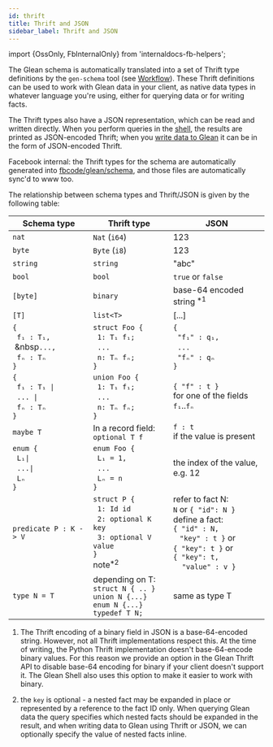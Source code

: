 ```yaml
---
id: thrift
title: Thrift and JSON
sidebar_label: Thrift and JSON
---
```


import {OssOnly, FbInternalOnly} from 'internaldocs-fb-helpers';

The Glean schema is automatically translated into a set of Thrift type
definitions by the `gen-schema` tool (see [Workflow](workflow)).
These Thrift definitions can be used to work with Glean data in your
client, as native data types in whatever language you're using, either
for querying data or for writing facts.

The Thrift types also have a JSON representation, which can be read
and written directly. When you perform queries in the
[shell](../shell.md), the results are printed as JSON-encoded Thrift;
when you [write data to Glean](../write.md) it can be in the form of
JSON-encoded Thrift.

<FbInternalOnly>

Facebook internal: the Thrift types for the schema are automatically
generated into
[fbcode/glean/schema](https://phabricator.intern.facebook.com/diffusion/FBS/browse/master/fbcode/glean/schema), and those files are automatically sync'd to
www too.

</FbInternalOnly>

The relationship between schema types and Thrift/JSON is given by the following table:

|  Schema type | Thrift type | JSON |
|-------|-------|-------|
| `nat` | `Nat` (`i64`) | 123 |
| `byte` | `Byte` (`i8`) | 123 |
| `string` | `string` | "abc" |
| `bool` | `bool` | `true` or `false` |
| `[byte]` | `binary` | base-64 encoded string <sup>*1</sup> |
| `[T]` | `list<T>` |  [...] |
|`{`<br/>&nbsp;&nbsp;`f₁ : T₁,`<br/>&nbsp;&nbsp`...,`<br/>&nbsp;&nbsp;`fₙ : Tₙ`<br/>`}` | `struct Foo {`<br/>&nbsp;&nbsp;`1: T₁ f₁;`<br/>&nbsp;&nbsp;`...`<br/>&nbsp;&nbsp;`n: Tₙ fₙ;`<br/>`}` |  `{`<br/>&nbsp;&nbsp;`"f₁" : q₁,`<br/>&nbsp;&nbsp;`...`<br/>&nbsp;&nbsp;`"fₙ" : qₙ`<br/>`}` |
| `{`<br/>&nbsp;&nbsp;`f₁ : T₁ `<code>&vert;</code><br/>&nbsp;&nbsp;`... `<code>&vert;</code><br/>&nbsp;&nbsp;`fₙ : Tₙ`<br/>`}` | `union Foo {`<br/>&nbsp;&nbsp;`1: T₁ f₁;`<br/>&nbsp;&nbsp;`...`<br/>&nbsp;&nbsp;`n: Tₙ fₙ;`<br/>`}` |  `{ "f" : t }`<br/>for one of the fields `f₁`..`fₙ` |
| `maybe T` | In a record field:<br/> `optional T f` | `f : t`<br/> if the value is present |
| `enum {`<br/>&nbsp;&nbsp;`L₁`<code>&vert;</code><br/>&nbsp;&nbsp;`...`<code>&vert;</code><br/>&nbsp;&nbsp;`Lₙ`<br/>`}` | `enum Foo { `<br/>&nbsp;&nbsp;`L₁ = 1,`<br/>&nbsp;&nbsp;`...`<br/>&nbsp;&nbsp;`Lₙ = n`<br/>`}` | the index of the value,<br/> e.g. 12 |
| `predicate P : K -> V` | `struct P {`<br/>&nbsp;&nbsp;`1: Id id`<br/>&nbsp;&nbsp;`2: optional K key`<br/>&nbsp;&nbsp;`3: optional V value`<br/>`}`<br/>note<sup>*2</sup> | refer to fact N:<br/>`N` or `{ "id": N }`<br/>define a fact:<br/>`{ "id" : N,`<br/>&nbsp;&nbsp;&nbsp;`"key" : t }` or<br/>`{ "key": t }` or<br/>`{ "key": t,`<br/>&nbsp;&nbsp;&nbsp;&nbsp;`"value" : v }` |
| `type N = T` | depending on T: <br/>`struct N { .. }`<br/> `union N {...}`<br/> `enum N {...}`<br/>`typedef T N;` | same as type T |

1. The Thrift encoding of a binary field in JSON is a base-64-encoded string. However, not all Thrift implementations respect this. At the time of writing, the Python Thrift implementation doesn't base-64-encode binary values. For this reason we provide an option in the Glean Thrift API to disable base-64 encoding for binary if your client doesn't support it. The Glean Shell also uses this option to make it easier to work with binary.

2. the `key` is optional - a nested fact may be expanded in place or represented by a reference to the fact ID only. When querying Glean data the query specifies which nested facts should be expanded in the result, and when writing data to Glean using Thrift or JSON, we can optionally specify the value of nested facts inline.
